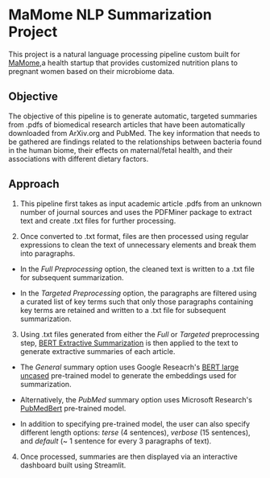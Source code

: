 # MaMome NLP Summarization Project 

This project is a natural language processing pipeline custom built for [MaMome](https://www.mamome.io/),a health startup that provides customized nutrition plans to pregnant women based on their microbiome data.

## Objective

The objective of this pipeline is to generate automatic, targeted summaries from .pdfs of biomedical research articles that have been automatically downloaded from ArXiv.org and PubMed. The key information that needs to be gathered are findings related to the relationships between bacteria found in the human biome, their effects on maternal/fetal health, and their associations with different dietary factors.

## Approach

1. This pipeline first takes as input academic article .pdfs from an unknown number of journal sources and uses the PDFMiner package to extract text and create .txt files for further processing. 

2. Once converted to .txt format, files are then processed using regular expressions to clean the text of unnecessary elements and break them into paragraphs.

- In the *Full Preprocessing* option, the cleaned text is written to a .txt file for subsequent summarization.

- In the *Targeted Preprocessing* option, the paragraphs are filtered using a curated list of key terms such that only those paragraphs containing key terms are       retained and written to a .txt file for subsequent summarization.

3. Using .txt files generated from either the *Full* or *Targeted* preprocessing step, [BERT Extractive Summarization](https://arxiv.org/pdf/1906.04165.pdf) is then applied to the text to generate extractive summaries of each article.

- The *General* summary option uses Google Reseacrh's [BERT large uncased](https://github.com/google-research/bert) pre-trained model to generate the embeddings used for summarization.

- Alternatively, the *PubMed* summary option uses Microsoft Research's [PubMedBert](https://www.microsoft.com/en-us/research/blog/domain-specific-language-model-pretraining-for-biomedical-natural-language-processing/) pre-trained model.

- In addition to specifying pre-trained model, the user can also specify different length options: *terse* (4 sentences), *verbose* (15 sentences), and *default* (~ 1 sentence for every 3 paragraphs of text).

4. Once processed, summaries are then displayed via an interactive dashboard built using Streamlit.
